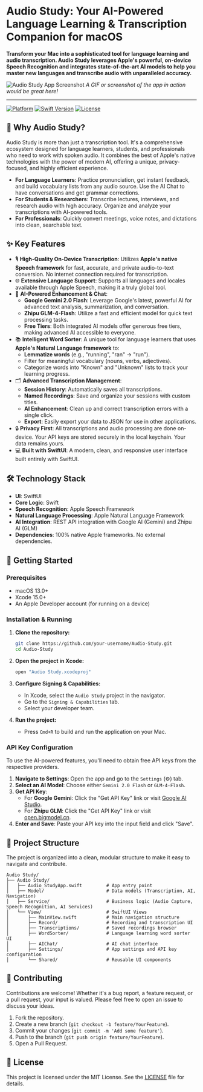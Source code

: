 # Audio Study: Your AI-Powered Language Learning & Transcription Companion for macOS

**Transform your Mac into a sophisticated tool for language learning and audio transcription. Audio Study leverages Apple's powerful, on-device Speech Recognition and integrates state-of-the-art AI models to help you master new languages and transcribe audio with unparalleled accuracy.**

![Audio Study App Screenshot](https://user-images.githubusercontent.com/your-image-placeholder.png) 
*A GIF or screenshot of the app in action would be great here!*

---

[![Platform](https://img.shields.io/badge/platform-macOS-lightgrey.svg)](https://www.apple.com/macos)
[![Swift Version](https://img.shields.io/badge/Swift-5.9-orange.svg)](https://swift.org)
[![License](https://img.shields.io/badge/License-MIT-blue.svg)](https://opensource.org/licenses/MIT)

## 🚀 Why Audio Study?

Audio Study is more than just a transcription tool. It's a comprehensive ecosystem designed for language learners, students, and professionals who need to work with spoken audio. It combines the best of Apple's native technologies with the power of modern AI, offering a unique, privacy-focused, and highly efficient experience.

- **For Language Learners**: Practice pronunciation, get instant feedback, and build vocabulary lists from any audio source. Use the AI Chat to have conversations and get grammar corrections.
- **For Students & Researchers**: Transcribe lectures, interviews, and research audio with high accuracy. Organize and analyze your transcriptions with AI-powered tools.
- **For Professionals**: Quickly convert meetings, voice notes, and dictations into clean, searchable text.

## ✨ Key Features

- 🎙️ **High-Quality On-Device Transcription**: Utilizes **Apple's native Speech framework** for fast, accurate, and private audio-to-text conversion. No internet connection required for transcription.
- 🌐 **Extensive Language Support**: Supports all languages and locales available through Apple Speech, making it a truly global tool.
- 🧠 **AI-Powered Enhancement & Chat**:
    - **Google Gemini 2.0 Flash**: Leverage Google's latest, powerful AI for advanced text analysis, summarization, and conversation.
    - **Zhipu GLM-4-Flash**: Utilize a fast and efficient model for quick text processing tasks.
    - **Free Tiers**: Both integrated AI models offer generous free tiers, making advanced AI accessible to everyone.
- 📚 **Intelligent Word Sorter**: A unique tool for language learners that uses **Apple's Natural Language framework** to:
    - **Lemmatize words** (e.g., "running", "ran" -> "run").
    - Filter for meaningful vocabulary (nouns, verbs, adjectives).
    - Categorize words into "Known" and "Unknown" lists to track your learning progress.
- 🗂️ **Advanced Transcription Management**:
    - **Session History**: Automatically saves all transcriptions.
    - **Named Recordings**: Save and organize your sessions with custom titles.
    - **AI Enhancement**: Clean up and correct transcription errors with a single click.
    - **Export**: Easily export your data to JSON for use in other applications.
- 🔒 **Privacy First**: All transcriptions and audio processing are done on-device. Your API keys are stored securely in the local keychain. Your data remains yours.
- 💻 **Built with SwiftUI**: A modern, clean, and responsive user interface built entirely with SwiftUI.

## 🛠️ Technology Stack

- **UI**: SwiftUI
- **Core Logic**: Swift
- **Speech Recognition**: Apple Speech Framework
- **Natural Language Processing**: Apple Natural Language Framework
- **AI Integration**: REST API integration with Google AI (Gemini) and Zhipu AI (GLM)
- **Dependencies**: 100% native Apple frameworks. No external dependencies.

## 🚀 Getting Started

### Prerequisites

- macOS 13.0+
- Xcode 15.0+
- An Apple Developer account (for running on a device)

### Installation & Running

1.  **Clone the repository:**
    ```bash
    git clone https://github.com/your-username/Audio-Study.git
    cd Audio-Study
    ```

2.  **Open the project in Xcode:**
    ```bash
    open "Audio Study.xcodeproj"
    ```

3.  **Configure Signing & Capabilities:**
    - In Xcode, select the `Audio Study` project in the navigator.
    - Go to the `Signing & Capabilities` tab.
    - Select your developer team.

4.  **Run the project:**
    - Press `Cmd+R` to build and run the application on your Mac.

### API Key Configuration

To use the AI-powered features, you'll need to obtain free API keys from the respective providers.

1.  **Navigate to Settings**: Open the app and go to the `Settings` (⚙️) tab.
2.  **Select an AI Model**: Choose either `Gemini 2.0 Flash` or `GLM-4-Flash`.
3.  **Get API Key**:
    - For **Google Gemini**: Click the "Get API Key" link or visit [Google AI Studio](https://aistudio.google.com/app/apikey).
    - For **Zhipu GLM**: Click the "Get API Key" link or visit [open.bigmodel.cn](https://open.bigmodel.cn/).
4.  **Enter and Save**: Paste your API key into the input field and click "Save".

## 📂 Project Structure

The project is organized into a clean, modular structure to make it easy to navigate and contribute.

```
Audio Study/
├── Audio Study/
│   ├── Audio_StudyApp.swift         # App entry point
│   ├── Model/                       # Data models (Transcription, AI, Navigation)
│   ├── Service/                     # Business logic (Audio Capture, Speech Recognition, AI Services)
│   └── View/                        # SwiftUI Views
│       ├── MainView.swift           # Main navigation structure
│       ├── Record/                  # Recording and transcription UI
│       ├── Transcriptions/          # Saved recordings browser
│       ├── WordSorter/              # Language learning word sorter UI
│       ├── AIChat/                  # AI chat interface
│       ├── Settings/                # App settings and API key configuration
│       └── Shared/                  # Reusable UI components
```

## 🤝 Contributing

Contributions are welcome! Whether it's a bug report, a feature request, or a pull request, your input is valued. Please feel free to open an issue to discuss your ideas.

1.  Fork the repository.
2.  Create a new branch (`git checkout -b feature/YourFeature`).
3.  Commit your changes (`git commit -m 'Add some feature'`).
4.  Push to the branch (`git push origin feature/YourFeature`).
5.  Open a Pull Request.

## 📄 License

This project is licensed under the MIT License. See the [LICENSE](LICENSE) file for details.
